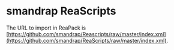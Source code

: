 # smandrap ReaScripts

The URL to import in ReaPack is [https://github.com/smandrap/Reascripts/raw/master/index.xml](https://github.com/smandrap/ReaScripts/raw/master/index.xml).
